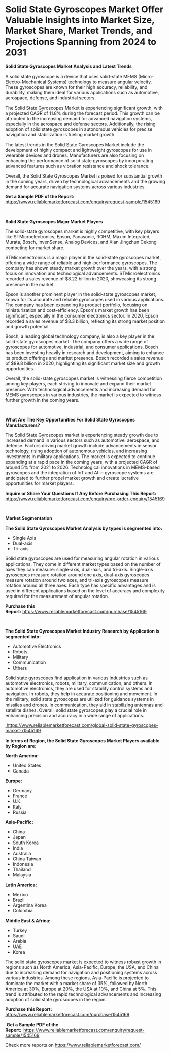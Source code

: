 <p><h1>Solid State Gyroscopes Market Offer Valuable Insights into Market Size, Market Share, Market Trends, and Projections Spanning from 2024 to 2031</h1></p><p><strong>Solid State Gyroscopes Market Analysis and Latest Trends</strong></p>
<p><p>A solid state gyroscope is a device that uses solid-state MEMS (Micro-Electro-Mechanical Systems) technology to measure angular velocity. These gyroscopes are known for their high accuracy, reliability, and durability, making them ideal for various applications such as automotive, aerospace, defense, and industrial sectors.</p><p>The Solid State Gyroscopes Market is experiencing significant growth, with a projected CAGR of 11.8% during the forecast period. This growth can be attributed to the increasing demand for advanced navigation systems, especially in the aerospace and defense sectors. Additionally, the rising adoption of solid state gyroscopes in autonomous vehicles for precise navigation and stabilization is fueling market growth.</p><p>The latest trends in the Solid State Gyroscopes Market include the development of highly compact and lightweight gyroscopes for use in wearable devices and drones. Manufacturers are also focusing on enhancing the performance of solid state gyroscopes by incorporating advanced features such as vibration resistance and shock tolerance.</p><p>Overall, the Solid State Gyroscopes Market is poised for substantial growth in the coming years, driven by technological advancements and the growing demand for accurate navigation systems across various industries.</p></p>
<p><strong>Get a Sample PDF of the Report:&nbsp;</strong> <a href="https://www.reliablemarketforecast.com/enquiry/request-sample/1545169">https://www.reliablemarketforecast.com/enquiry/request-sample/1545169</a></p>
<p>&nbsp;</p>
<p><strong>Solid State Gyroscopes Major Market Players</strong></p>
<p><p>The solid-state gyroscopes market is highly competitive, with key players like STMicroelectronics, Epson, Panasonic, ROHM, Maxim Integrated, Murata, Bosch, InvenSense, Analog Devices, and Xian Jingzhun Cekong competing for market share. </p><p>STMicroelectronics is a major player in the solid-state gyroscopes market, offering a wide range of reliable and high-performance gyroscopes. The company has shown steady market growth over the years, with a strong focus on innovation and technological advancements. STMicroelectronics recorded a sales revenue of $8.22 billion in 2020, showcasing its strong presence in the market.</p><p>Epson is another prominent player in the solid-state gyroscopes market, known for its accurate and reliable gyroscopes used in various applications. The company has been expanding its product portfolio, focusing on miniaturization and cost-efficiency. Epson's market growth has been significant, especially in the consumer electronics sector. In 2020, Epson recorded a sales revenue of $8.3 billion, reflecting its strong market position and growth potential.</p><p>Bosch, a leading global technology company, is also a key player in the solid-state gyroscopes market. The company offers a wide range of gyroscopes for automotive, industrial, and consumer applications. Bosch has been investing heavily in research and development, aiming to enhance its product offerings and market presence. Bosch recorded a sales revenue of $89.8 billion in 2020, highlighting its significant market size and growth opportunities.</p><p>Overall, the solid-state gyroscopes market is witnessing fierce competition among key players, each striving to innovate and expand their market presence. With technological advancements and increasing demand for MEMS gyroscopes in various industries, the market is expected to witness further growth in the coming years.</p></p>
<p>&nbsp;</p>
<p><strong>What Are The Key Opportunities For Solid State Gyroscopes Manufacturers?</strong></p>
<p><p>The Solid State Gyroscopes market is experiencing steady growth due to increased demand in various sectors such as automotive, aerospace, and defense. Factors driving market growth include advancements in sensor technology, rising adoption of autonomous vehicles, and increasing investments in military applications. The market is expected to continue expanding at a rapid pace in the coming years, with a projected CAGR of around 5% from 2021 to 2026. Technological innovations in MEMS-based gyroscopes and the integration of IoT and AI in gyroscope systems are anticipated to further propel market growth and create lucrative opportunities for market players.</p></p>
<p><strong>Inquire or Share Your Questions If Any Before Purchasing This Report:</strong> <a href="https://www.reliablemarketforecast.com/enquiry/pre-order-enquiry/1545169">https://www.reliablemarketforecast.com/enquiry/pre-order-enquiry/1545169</a></p>
<p>&nbsp;</p>
<p><strong>Market Segmentation</strong></p>
<p><strong>The Solid State Gyroscopes Market Analysis by types is segmented into:</strong></p>
<p><ul><li>Single Axis</li><li>Dual-axis</li><li>Tri-axis</li></ul></p>
<p><p>Solid state gyroscopes are used for measuring angular rotation in various applications. They come in different market types based on the number of axes they can measure: single-axis, dual-axis, and tri-axis. Single-axis gyroscopes measure rotation around one axis, dual-axis gyroscopes measure rotation around two axes, and tri-axis gyroscopes measure rotation around all three axes. Each type has specific advantages and is used in different applications based on the level of accuracy and complexity required for the measurement of angular rotation.</p></p>
<p><strong>Purchase this Report:&nbsp;</strong><a href="https://www.reliablemarketforecast.com/purchase/1545169">https://www.reliablemarketforecast.com/purchase/1545169</a></p>
<p>&nbsp;</p>
<p><strong>The Solid State Gyroscopes Market Industry Research by Application is segmented into:</strong></p>
<p><ul><li>Automotive Electronics</li><li>Robots</li><li>Military</li><li>Communication</li><li>Others</li></ul></p>
<p><p>Solid state gyroscopes find application in various industries such as automotive electronics, robots, military, communication, and others. In automotive electronics, they are used for stability control systems and navigation. In robots, they help in accurate positioning and movement. In the military, solid state gyroscopes are utilized for guidance systems in missiles and drones. In communication, they aid in stabilizing antennas and satellite dishes. Overall, solid state gyroscopes play a crucial role in enhancing precision and accuracy in a wide range of applications.</p></p>
<p><a href="https://www.reliablemarketforecast.com/global-solid-state-gyroscopes-market-r1545169">&nbsp;https://www.reliablemarketforecast.com/global-solid-state-gyroscopes-market-r1545169</a></p>
<p><strong>In terms of Region, the Solid State Gyroscopes Market Players available by Region are:</strong></p>
<p>
    <p> <strong> North America: </strong>
        <ul>
            <li>United States</li>
            <li>Canada</li>
        </ul>
        </p> 
    <p> <strong> Europe: </strong>
        <ul>
            <li>Germany</li>
            <li>France</li>
            <li>U.K.</li>
            <li>Italy</li>
            <li>Russia</li>
        </ul>
        </p> 
    <p> <strong> Asia-Pacific: </strong>
        <ul>
            <li>China</li>
            <li>Japan</li>
            <li>South Korea</li>
            <li>India</li>
            <li>Australia</li>
            <li>China Taiwan</li>
            <li>Indonesia</li>
            <li>Thailand</li>
            <li>Malaysia</li>
        </ul>
        </p> 
    <p> <strong> Latin America: </strong>
        <ul>
            <li>Mexico</li>
            <li>Brazil</li>
            <li>Argentina Korea</li>
            <li>Colombia</li>
        </ul>
        </p> 
    <p> <strong> Middle East & Africa: </strong>
        <ul>
            <li>Turkey</li>
            <li>Saudi</li>
            <li>Arabia</li>
            <li>UAE</li>
            <li>Korea</li>
        </ul>
    </p>
    </p>
<p><p>The solid state gyroscopes market is expected to witness robust growth in regions such as North America, Asia-Pacific, Europe, the USA, and China due to increasing demand for navigation and positioning systems across various industries. Among these regions, Asia-Pacific is projected to dominate the market with a market share of 35%, followed by North America at 30%, Europe at 20%, the USA at 10%, and China at 5%. This trend is attributed to the rapid technological advancements and increasing adoption of solid state gyroscopes in the region.</p></p>
<p><strong>Purchase this Report: </strong><a href="https://www.reliablemarketforecast.com/purchase/1545169">https://www.reliablemarketforecast.com/purchase/1545169</a></p>
<p>&nbsp;<strong>Get a Sample PDF of the Report:&nbsp;&nbsp;</strong><a href="https://www.reliablemarketforecast.com/enquiry/request-sample/1545169">https://www.reliablemarketforecast.com/enquiry/request-sample/1545169</a></p>
<p><strong></strong></p>
<p>Check more reports on <a href="https://www.reliablemarketforecast.com/">https://www.reliablemarketforecast.com/</a></p>